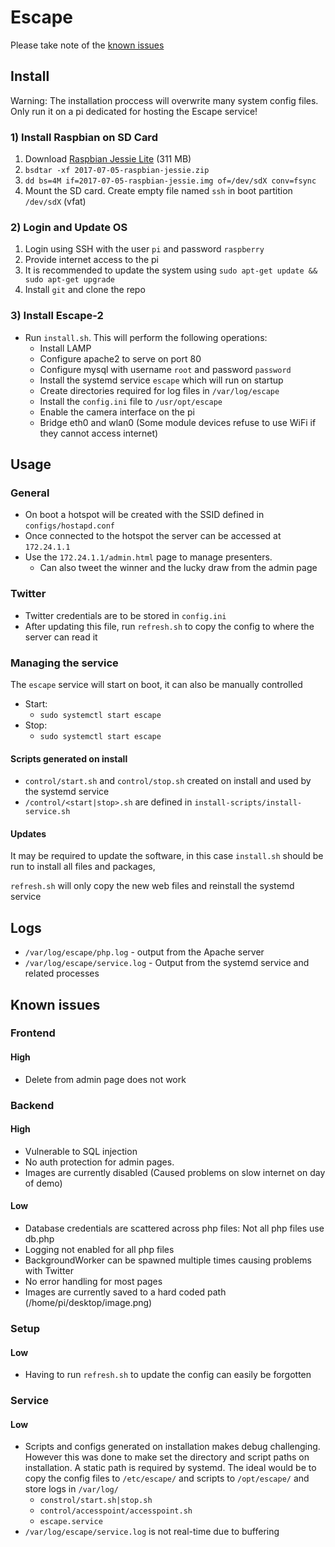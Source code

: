 # Escape

Please take note of the [known issues](https://github.com/group-algol/escape-2#known-issues)

## Install

Warning: The installation proccess will overwrite many system config files.
Only run it on a pi dedicated for hosting the Escape service!

### 1) Install Raspbian on SD Card
1. Download [Raspbian Jessie Lite](https://www.raspberrypi.org/downloads/raspbian/) (311 MB)
2. `bsdtar -xf 2017-07-05-raspbian-jessie.zip`
3. `dd bs=4M if=2017-07-05-raspbian-jessie.img of=/dev/sdX conv=fsync`
4. Mount the SD card. Create empty file named `ssh` in boot partition `/dev/sdX` (vfat)

### 2) Login and Update OS
1. Login using SSH with the user `pi` and password `raspberry`
2. Provide internet access to the pi
3. It is recommended to update the system using `sudo apt-get update && sudo apt-get upgrade`
4. Install `git` and clone the repo

### 3) Install Escape-2
- Run `install.sh`. This will perform the following operations:
    - Install LAMP
    - Configure apache2 to serve on port 80
    - Configure mysql with username `root` and password `password`
    - Install the systemd service `escape` which will run on startup
    - Create directories required for log files in `/var/log/escape`
    - Install the `config.ini` file to `/usr/opt/escape`
    - Enable the camera interface on the pi
    - Bridge eth0 and wlan0 (Some module devices refuse to use WiFi if they cannot access internet)

## Usage
### General
- On boot a hotspot will be created with the SSID defined in `configs/hostapd.conf`
- Once connected to the hotspot the server can be accessed at `172.24.1.1`
- Use the `172.24.1.1/admin.html` page to manage presenters.
    - Can also tweet the winner and the lucky draw from the admin page

### Twitter
- Twitter credentials are to be stored in `config.ini`
- After updating this file, run `refresh.sh` to copy the config to where the server can read it

### Managing the service
The `escape` service will start on boot, it can also be manually controlled

- Start:
    - `sudo systemctl start escape`
- Stop:
    - `sudo systemctl start escape`

#### Scripts generated on install
- `control/start.sh` and `control/stop.sh` created on install and used by the systemd service
- `/control/<start|stop>.sh` are defined in `install-scripts/install-service.sh`

#### Updates
It may be required to update the software, in this case `install.sh` should be
run to install all files and packages,

`refresh.sh` will only copy the new web files and reinstall the systemd service

## Logs
- `/var/log/escape/php.log` - output from the Apache server
- `/var/log/escape/service.log` - Output from the systemd service and related processes

## Known issues
### Frontend
#### High
- Delete from admin page does not work

### Backend
#### High
- Vulnerable to SQL injection
- No auth protection for admin pages.
- Images are currently disabled (Caused problems on slow internet on day of demo)

#### Low
- Database credentials are scattered across php files: Not all php files use db.php
- Logging not enabled for all php files
- BackgroundWorker can be spawned  multiple times causing problems with Twitter
- No error handling for most pages
- Images are currently saved to a hard coded path (/home/pi/desktop/image.png)

### Setup
#### Low
- Having to run `refresh.sh` to update the config can easily be forgotten

### Service
#### Low
- Scripts and configs generated on installation makes debug challenging. However this was done to make set the directory and script paths on installation. A static path is required by systemd. The ideal would be to copy the config files to `/etc/escape/` and scripts to `/opt/escape/` and store logs in `/var/log/`
    - `constrol/start.sh|stop.sh`
    - `control/accesspoint/accesspoint.sh`
    - `escape.service`
- `/var/log/escape/service.log` is not real-time due to buffering

